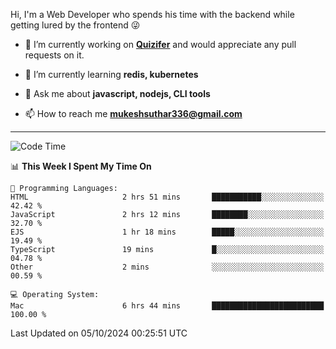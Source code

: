 Hi, I'm a Web Developer who spends his time with the backend while getting lured by the frontend 😜

- 🔭 I’m currently working on **[Quizifer](https://github.com/SutharMukesh/Quizifer/)** and would appreciate any pull requests on it.

- 🌱 I’m currently learning **redis, kubernetes**

- 💬 Ask me about **javascript, nodejs, CLI tools**

- 📫 How to reach me **mukeshsuthar336@gmail.com**

---
<!--START_SECTION:waka-->
![Code Time](http://img.shields.io/badge/Code%20Time-3%2C157%20hrs%2017%20mins-blue)

📊 **This Week I Spent My Time On** 

```text
💬 Programming Languages: 
HTML                     2 hrs 51 mins       ███████████░░░░░░░░░░░░░░   42.42 % 
JavaScript               2 hrs 12 mins       ████████░░░░░░░░░░░░░░░░░   32.70 % 
EJS                      1 hr 18 mins        █████░░░░░░░░░░░░░░░░░░░░   19.49 % 
TypeScript               19 mins             █░░░░░░░░░░░░░░░░░░░░░░░░   04.78 % 
Other                    2 mins              ░░░░░░░░░░░░░░░░░░░░░░░░░   00.59 % 

💻 Operating System: 
Mac                      6 hrs 44 mins       █████████████████████████   100.00 % 
```


 Last Updated on 05/10/2024 00:25:51 UTC
<!--END_SECTION:waka-->

